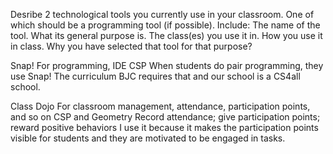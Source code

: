 Desribe 2 technological tools you currently use in your classroom. One of which should be a programming tool (if possible). Include:
The name of the tool.
What its general purpose is.
The class(es) you use it in.
How you use it in class.
Why you have selected that tool for that purpose?

Snap!
For programming, IDE
CSP
When students do pair programming, they use Snap!
The curriculum BJC requires that and our school is a CS4all school.

Class Dojo
For classroom management, attendance, participation points, and so on
CSP and Geometry 
Record attendance; give participation points; reward positive behaviors
I use it because it makes the participation points visible for students and they are motivated to be engaged in tasks.  